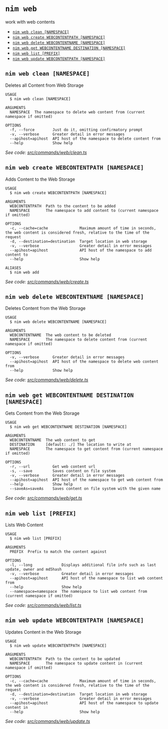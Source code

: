 `nim web`
=========

work with web contents

* [`nim web clean [NAMESPACE]`](#nim-web-clean-namespace)
* [`nim web create WEBCONTENTPATH [NAMESPACE]`](#nim-web-create-webcontentpath-namespace)
* [`nim web delete WEBCONTENTNAME [NAMESPACE]`](#nim-web-delete-webcontentname-namespace)
* [`nim web get WEBCONTENTNAME DESTINATION [NAMESPACE]`](#nim-web-get-webcontentname-destination-namespace)
* [`nim web list [PREFIX]`](#nim-web-list-prefix)
* [`nim web update WEBCONTENTPATH [NAMESPACE]`](#nim-web-update-webcontentpath-namespace)

## `nim web clean [NAMESPACE]`

Deletes all Content from Web Storage

```
USAGE
  $ nim web clean [NAMESPACE]

ARGUMENTS
  NAMESPACE  The namespace to delete web content from (current namespace if omitted)

OPTIONS
  -f, --force        Just do it, omitting confirmatory prompt
  -v, --verbose      Greater detail in error messages
  --apihost=apihost  API host of the namespace to delete content from
  --help             Show help
```

_See code: [src/commands/web/clean.ts](https://github.com/nimbella/nimbella-cli/blob/v1.9.3/src/commands/web/clean.ts)_

## `nim web create WEBCONTENTPATH [NAMESPACE]`

Adds Content to the Web Storage

```
USAGE
  $ nim web create WEBCONTENTPATH [NAMESPACE]

ARGUMENTS
  WEBCONTENTPATH  Path to the content to be added
  NAMESPACE       The namespace to add content to (current namespace if omitted)

OPTIONS
  -c, --cache=cache              Maximum amount of time in seconds, the web content is considered fresh, relative to the time of the request
  -d, --destination=destination  Target location in web storage
  -v, --verbose                  Greater detail in error messages
  --apihost=apihost              API host of the namespace to add content to
  --help                         Show help

ALIASES
  $ nim web add
```

_See code: [src/commands/web/create.ts](https://github.com/nimbella/nimbella-cli/blob/v1.9.3/src/commands/web/create.ts)_

## `nim web delete WEBCONTENTNAME [NAMESPACE]`

Deletes Content from the Web Storage

```
USAGE
  $ nim web delete WEBCONTENTNAME [NAMESPACE]

ARGUMENTS
  WEBCONTENTNAME  The web content to be deleted
  NAMESPACE       The namespace to delete content from (current namespace if omitted)

OPTIONS
  -v, --verbose      Greater detail in error messages
  --apihost=apihost  API host of the namespace to delete web content from
  --help             Show help
```

_See code: [src/commands/web/delete.ts](https://github.com/nimbella/nimbella-cli/blob/v1.9.3/src/commands/web/delete.ts)_

## `nim web get WEBCONTENTNAME DESTINATION [NAMESPACE]`

Gets Content from the Web Storage

```
USAGE
  $ nim web get WEBCONTENTNAME DESTINATION [NAMESPACE]

ARGUMENTS
  WEBCONTENTNAME  The web content to get
  DESTINATION     [default: ./] The location to write at
  NAMESPACE       The namespace to get content from (current namespace if omitted)

OPTIONS
  -r, --url          Get web content url
  -s, --save         Saves content on file system
  -v, --verbose      Greater detail in error messages
  --apihost=apihost  API host of the namespace to get web content from
  --help             Show help
  --saveAs=saveAs    Saves content on file system with the given name
```

_See code: [src/commands/web/get.ts](https://github.com/nimbella/nimbella-cli/blob/v1.9.3/src/commands/web/get.ts)_

## `nim web list [PREFIX]`

Lists Web Content

```
USAGE
  $ nim web list [PREFIX]

ARGUMENTS
  PREFIX  Prefix to match the content against

OPTIONS
  -l, --long             Displays additional file info such as last update, owner and md5hash
  -v, --verbose          Greater detail in error messages
  --apihost=apihost      API host of the namespace to list web content from
  --help                 Show help
  --namespace=namespace  The namespace to list web content from (current namespace if omitted)
```

_See code: [src/commands/web/list.ts](https://github.com/nimbella/nimbella-cli/blob/v1.9.3/src/commands/web/list.ts)_

## `nim web update WEBCONTENTPATH [NAMESPACE]`

Updates Content in the Web Storage

```
USAGE
  $ nim web update WEBCONTENTPATH [NAMESPACE]

ARGUMENTS
  WEBCONTENTPATH  Path to the content to be updated
  NAMESPACE       The namespace to update content in (current namespace if omitted)

OPTIONS
  -c, --cache=cache              Maximum amount of time in seconds, the web content is considered fresh, relative to the time of the request
  -d, --destination=destination  Target location in web storage
  -v, --verbose                  Greater detail in error messages
  --apihost=apihost              API host of the namespace to update content in
  --help                         Show help
```

_See code: [src/commands/web/update.ts](https://github.com/nimbella/nimbella-cli/blob/v1.9.3/src/commands/web/update.ts)_
